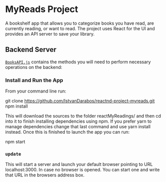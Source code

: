 # MyReads Project
A bookshelf app that allows you to categorize books you have read, are currently reading, or want to read. 
The project uses React for the UI and provides an API server to save your library.


## Backend Server
[`BooksAPI.js`](src/BooksAPI.js) contains the methods you will need to perform necessary operations on the backend:

### Install and Run the App
From your command line run:

git clone https://github.com/IstvanDarabos/reactnd-project-myreads.git
npm install

This will download the sources to the folder reactMyReadings/ and then cd into it to finish 
installing dependencies using npm. If you prefer yarn to manage dependencies change that last command and use yarn install instead.
Once this is finished to launch the app you can run:

npm start

### `update`
This will start a server and launch your default browser pointing
to URL localhost:3000. In case no browser is opened.
You can start one and write that URL in the browsers address box.
